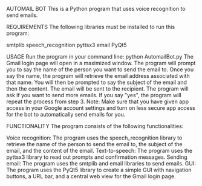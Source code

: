 AUTOMAIL BOT
This is a Python program that uses voice recognition to send emails.

REQUIREMENTS
The following libraries must be installed to run this program:

smtplib
speech_recognition
pyttsx3
email
PyQt5

USAGE
Run the program in your command line: python AutomailBot.py
The Gmail login page will open in a maximized window.
The program will prompt you to say the name of the person you want to send the email to.
Once you say the name, the program will retrieve the email address associated with that name.
You will then be prompted to say the subject of the email and then the content.
The email will be sent to the recipient.
The program will ask if you want to send more emails. If you say "yes", the program will repeat the process from step 3.
Note: Make sure that you have given app access in your Google account settings and turn on less secure app access for the bot to automatically send emails for you.

FUNCTIONALITY
The program consists of the following functionalities:

Voice recognition: The program uses the speech_recognition library to retrieve the name of the person to send the email to, the subject of the email, and the content of the email.
Text-to-speech: The program uses the pyttsx3 library to read out prompts and confirmation messages.
Sending email: The program uses the smtplib and email libraries to send emails.
GUI: The program uses the PyQt5 library to create a simple GUI with navigation buttons, a URL bar, and a central web view for the Gmail login page.
